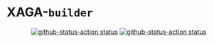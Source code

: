 # XAGA-`builder`
<p align="center">
  <a href="https://github.com/Jefino9488/XAGA-builder/actions"><img alt="github-status-action status" 
  src="https://github.com/Jefino9488/XAGA-builder/actions/workflows/test/badge.svg"></a>
  <a href="https://github.com/Jefino9488/XAGA-builder/actions"><img alt="github-status-action status" src="https://github.com/Jefino9488/XAGA-builder/actions/workflows/build/badge.svg"></a>
</p>